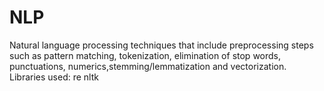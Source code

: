 # NLP
Natural language processing techniques that include preprocessing steps such as pattern matching, tokenization, elimination of stop words, punctuations, numerics,stemming/lemmatization and vectorization.
Libraries used:
re
nltk
